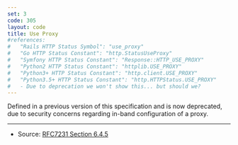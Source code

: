 ```yaml
---
set: 3
code: 305
layout: code
title: Use Proxy
#references:
#   "Rails HTTP Status Symbol": "use_proxy"
#   "Go HTTP Status Constant": "http.StatusUseProxy"
#   "Symfony HTTP Status Constant": "Response::HTTP_USE_PROXY"
#   "Python2 HTTP Status Constant": "httplib.USE_PROXY"
#   "Python3+ HTTP Status Constant": "http.client.USE_PROXY"
#   "Python3.5+ HTTP Status Constant": "http.HTTPStatus.USE_PROXY"
#   - Due to deprecation we won't show this... but should we?
---
```


Defined in a previous version of this specification and is now
deprecated, due to security concerns regarding in-band configuration of
a proxy.

---

* Source: [RFC7231 Section 6.4.5][1]

[1]: <https://datatracker.ietf.org/doc/html/rfc7231#section-6.4.5>
